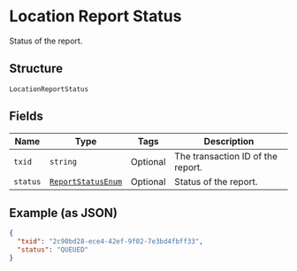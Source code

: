 
# Location Report Status

Status of the report.

## Structure

`LocationReportStatus`

## Fields

| Name | Type | Tags | Description |
|  --- | --- | --- | --- |
| `txid` | `string` | Optional | The transaction ID of the report. |
| `status` | [`ReportStatusEnum`](../../doc/models/report-status-enum.md) | Optional | Status of the report. |

## Example (as JSON)

```json
{
  "txid": "2c90bd28-ece4-42ef-9f02-7e3bd4fbff33",
  "status": "QUEUED"
}
```

